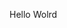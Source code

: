 Hello Wolrd































































































































































































































































































































































































































































































































































































































































































































































































































































































































































































































































































































































































































































































































































































































































































































































































































































































































































































































































































































































































































































































































































































































































































































































































































































































































































































































































































































































































































































































































































































































































































































































































































































































































































































































































































































































































































































































































































































































































































































































































































































































































































































































































































































































































































































































































































































































































































































































































































































































































































































































































































































































































































































































































































































































































































































































































































































